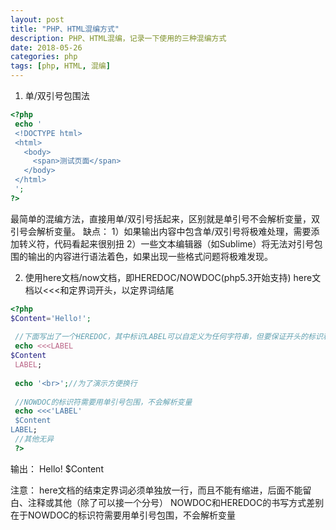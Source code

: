 ```yaml
---
layout: post
title: "PHP、HTML混编方式"
description: PHP、HTML混编，记录一下使用的三种混编方式
date: 2018-05-26
categories: php
tags: [php, HTML, 混编]
---
```


1. 单/双引号包围法
~~~php
<?php
 echo '
 <!DOCTYPE html>
 <html>
   <body>
     <span>测试页面</span>
   </body>
 </html>
 ';
?>
~~~
最简单的混编方法，直接用单/双引号括起来，区别就是单引号不会解析变量，双引号会解析变量。
缺点：
    1）如果输出内容中包含单/双引号将极难处理，需要添加转义符，代码看起来很别扭
    2）一些文本编辑器（如Sublime）将无法对引号包围的输出的内容进行语法着色，如果出现一些格式问题将极难发现。

2. 使用here文档/now文档，即HEREDOC/NOWDOC(php5.3开始支持)
here文档以<<<和定界词开头，以定界词结尾
~~~php
<?php
$Content='Hello!';
  
 //下面写出了一个HEREDOC，其中标识LABEL可以自定义为任何字符串，但要保证开头的标识和结尾的标识一样
 echo <<<LABEL
$Content
 LABEL;
 
 echo '<br>';//为了演示方便换行
 
 //NOWDOC的标识符需要用单引号包围，不会解析变量
 echo <<<'LABEL'
 $Content
LABEL;
 //其他无异
 ?>
~~~
输出：
Hello!
$Content

注意：
    here文档的结束定界词必须单独放一行，而且不能有缩进，后面不能留白、注释或其他（除了可以接一个分号）
    NOWDOC和HEREDOC的书写方式差别在于NOWDOC的标识符需要用单引号包围，不会解析变量




